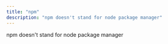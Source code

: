 ```yaml
---
title: "npm"
description: "npm doesn't stand for node package manager"
---
```


npm doesn't stand for node package manager
